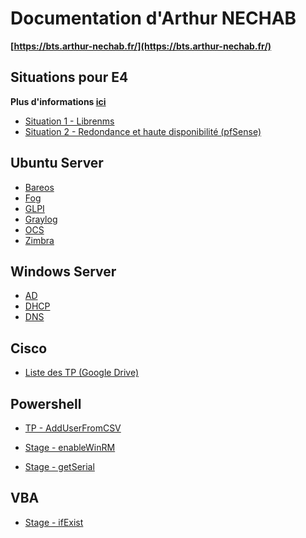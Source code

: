 # Documentation d'Arthur NECHAB
**[https://bts.arthur-nechab.fr/](https://bts.arthur-nechab.fr/)**

## Situations pour E4

**Plus d'informations [ici](https://bts.arthur-nechab.fr/e4/)**

* [Situation 1 - Librenms](ubuntu/librenms.md)
* [Situation 2 - Redondance et haute disponibilité (pfSense)](pfsense/carp.md)

<!---
## pfSense
* [Configuration](pfsense/configuration.md)
* [DHCP](pfsense/dhcp.md)
* [DMZ](pfsense/dmz.md)
* [IPsec](pfsense/ipsec.md)
* [Nat](pfsense/nat.md)
* [Roadwarrior](pfsense/roadwarrior.md)
-->

## Ubuntu Server

* [Bareos](ubuntu/bareos.md)
* [Fog](ubuntu/fog.md)
* [GLPI](ubuntu/glpi.md)
* [Graylog](ubuntu/graylog.md)
* [OCS](ubuntu/ocs.md)
* [Zimbra](ubuntu/zimbra.md)

## Windows Server

* [AD](windows/ad.md)
* [DHCP](windows/dhcp.md)
* [DNS](windows/dns.md)

## Cisco

* [Liste des TP (Google Drive)](https://drive.google.com/drive/folders/1Y7V_2L8eUmU-pqxRRKOISrLQv8-3xCnz?usp=sharing)

## Powershell

* [TP - AddUserFromCSV](powershell/AddUserFromCSV.md)

* [Stage - enableWinRM](powershell/enableWinRM.md)
* [Stage - getSerial](powershell/getSerial.md)

## VBA

* [Stage - ifExist](ifExist.md)
